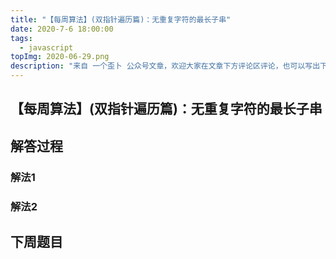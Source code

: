```yaml
---
title: "【每周算法】(双指针遍历篇)：无重复字符的最长子串"
date: 2020-7-6 18:00:00
tags:
  - javascript
topImg: 2020-06-29.png
description: "来自 一个歪卜 公众号文章，欢迎大家在文章下方评论区评论，也可以写出下周题目的解题思路哦～"
---
```


## 【每周算法】(双指针遍历篇)：无重复字符的最长子串

## 解答过程

### 解法1

### 解法2

## 下周题目

